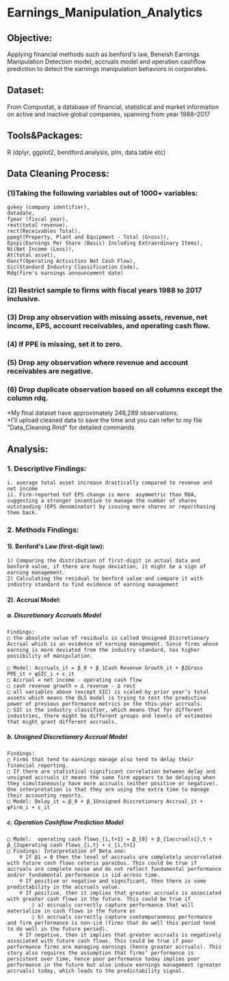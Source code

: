 # Earnings_Manipulation_Analytics
## Objective: 
Applying financial methods such as benford's law, Beneish Earnings Manipulation Detection model, accruals model and operation cashflow prediction to detect the earnings manipulation behaviors in corporates.
           
## Dataset: 
From Compustat, a database of financial, statistical and market information on active and inactive global companies, spanning from year 1988–2017

## Tools&Packages: 
R (dplyr, ggplot2, bendford.analysis, plm, data.table etc)

## Data Cleaning Process:  
### (1)Taking the following variables out of 1000+ variables:   
	gvkey (company identifier),   
	datadate,   
	fyear (fiscal year),   
	revt(total revenue),   
	rect(Receivables Total),   
	ppegt(Property, Plant and Equipment - Total (Gross)),   
	Epspi(Earnings Per Share (Basic) Including Extraordinary Items),  
	Ni(Net Income (Loss)),   
	At(total asset),  
	Oancf(Operating Activities Net Cash Flow),   
	Sic(Standard Industry Classification Code),  
	Rdq(firm's earnings announcement date)  

### (2) Restrict sample to firms with fiscal years 1988 to 2017 inclusive.  
### (3) Drop any observation with missing assets, revenue, net income, EPS, account receivables, and operating cash flow.  
### (4) If PPE is missing, set it to zero.  
### (5) Drop any observation where revenue and account receivables are negative.  
### (6) Drop duplicate observation based on all columns except the column rdq.  

*My final dataset have approximately 248,289 observations.   
*I'll upload cleaned data to save the time and you can refer to my file "Data_Cleaning.Rmd" for detailed commands

## Analysis:  
### 1. Descriptive Findings:   
	i. average total asset increase drastically compared to revenue and net income  
	ii. Firm-reported YoY EPS change is more  asymmetric than ROA, suggesting a stronger incentive to manage the number of shares 	outstanding (EPS denominator) by issuing more shares or repurchasing them back.  
### 2. Methods Findings:  
#### 1). Benford's Law (first-digit law):   
	1) Comparing the distribution of first-digit in actual data and benford value, if there are huge deviation, it might be a sign of earning management.  
	2) Calculating the residual to benford value and compare it with industry standard to find evidence of earning management  
#### 2). Accrual Model:  
##### a. Discretionary Accruals Model  
	Findings:   
	□ the absolute value of residuals is called Unsigned Discretionary Accrual which is an evidence of earning management. Since firms whose earning is more deviated from the industry standard, has higher possibility of manipulation.  
	
	□ Model: Accruals_it = β_0 + β_1Cash Revenue Growth_it + β2Gross PPE_it + ψSIC_i + ε_it  
	□ Accrual = net income - operating cash flow  
	□ cash revenue growth = ∆ revenue - ∆ rect  
	□ all variables above (except SIC) is scaled by prior year’s total assets which means the OLS model is trying to test the predictive power of previous performance metrics on the this-year accruals.  
	□ SIC is the industry classifier, which means that for different industries, there might be different groups and levels of estimates that might grant different accruals.  
	
##### b. Unsigned Discretionary Accrual Model  
	Findings:  
	□ Firms that tend to earnings manage also tend to delay their financial reporting.   
	□ If there are statistical significant correlation between delay and unsigned accruals it means the same firm appears to be delaying when they simultaneously have more accruals (either positive or negative). One interpretation is that they are using the extra time to manage their accounting reports.  
	□ Model: Delay_it = β_0 + β_1Unsigned Discretionary Accrual_it + ψFirm_i + ε_it  
				
##### c. Operation Cashflow Prediction Model  
	□ Model:  operating cash flows_{i,t+1} = β_{0} + β_{1accrualsi},t + β_{2operating cash flows_{i,t} + ε_{i,t+1}  
	□ Findings: Interpretation of Beta one:   
		® If β1 = 0 then the level of accruals are completely uncorrelated with future cash flows ceteris paraibus. This could be true if accruals are complete noise and do not reflect fundamental performance and/or fundamental performance is iid across time.   
		® If positive or negative and significant, then there is some predictability in the accruals value.   
		® If positive, then it implies that greater accruals is associated with greater cash flows in the future. This could be true if   
			◊ a) accruals correctly capture performance that will materialize in cash flows in the future or   
			◊ b) accruals correctly capture contemporaneous performance and firm performance is non-iid (firms that do well this period tend to do well in the future period).   
		® If negative, then it implies that greater accruals is negatively associated with future cash flows. This could be true if poor performance firms are managing earnings (hence greater accruals). This story also requires the assumption that firms’ performance is persistent over time, hence poor performance today implies poor performance in the future but also induce earnings management (greater accruals) today, which leads to the predictability signal.   
			


